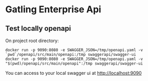 # Gatling Enterprise Api

## Test locally openapi

On project root directory:

```shell
docker run -p 9090:8080 -e SWAGGER_JSON=/tmp/openapi.yaml -v `pwd`/openapi/src/main/openapi:/tmp swaggerapi/swagger-ui
docker run -p 9090:8080 -e SWAGGER_JSON=/tmp/openapi.yaml -v "$(pwd)/openapi/src/main/openapi":/tmp swaggerapi/swagger-ui
```
You can access to your local swagger ui at [http://localhost:9090](http://localhost:9090)

